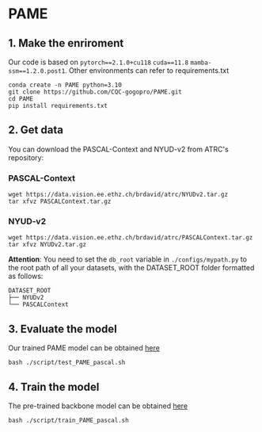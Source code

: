# PAME

## 1. Make the enriroment
Our code is based on  `pytorch==2.1.0+cu118` `cuda==11.8` `mamba-ssm==1.2.0.post1`. Other environments can refer to requirements.txt
```
conda create -n PAME python=3.10
git clone https://github.com/CQC-gogopro/PAME.git
cd PAME
pip install requirements.txt
```

## 2. Get data 
You can download the PASCAL-Context and NYUD-v2 from ATRC's repository:
### PASCAL-Context
```
wget https://data.vision.ee.ethz.ch/brdavid/atrc/NYUDv2.tar.gz
tar xfvz PASCALContext.tar.gz
```
### NYUD-v2
```
wget https://data.vision.ee.ethz.ch/brdavid/atrc/PASCALContext.tar.gz
tar xfvz NYUDv2.tar.gz
```

**Attention**: You need to set the ```db_root``` variable in ```./configs/mypath.py``` to the root path of all your datasets, with the DATASET_ROOT folder formatted as follows:
```
DATASET_ROOT
├── NYUDv2
└── PASCALContext
```



## 3. Evaluate the model
Our trained PAME model can be obtained [here](https://hkustconnect-my.sharepoi)
```
bash ./script/test_PAME_pascal.sh
```

## 4. Train the model
The pre-trained backbone model can be obtained [here](https://hkustconnect-my.sharepoint)
```
bash ./script/train_PAME_pascal.sh
```
